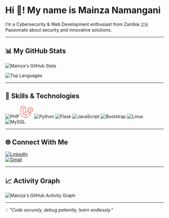 # Hi 👋! My name is Mainza Namangani

I’m a Cybersecurity & Web Development enthusiast from Zambia 🇿🇲  
Passionate about security and innovative solutions.

---

## 📊 My GitHub Stats

![Mainza's GitHub Stats](https://github-readme-stats.vercel.app/api?username=namz182&show_icons=true&theme=radical)  

![Top Languages](https://github-readme-stats.vercel.app/api/top-langs/?username=namz182&layout=compact&langs_count=6&theme=radical&hide=html,css,javascript,java&include_all_commits=true)

---

## 🚀 Skills & Technologies

<p>
<img src="https://cdn.jsdelivr.net/gh/devicons/devicon/icons/php/php-original.svg" width="40" title="PHP"/>
<img src="https://github.com/devicons/devicon/blob/v2.17.0/icons/laravel/laravel-original.svg" width="40" title="Laravel"/>
<img src="https://cdn.jsdelivr.net/gh/devicons/devicon/icons/python/python-original.svg" width="40" title="Python"/>
<img src="https://cdn.jsdelivr.net/gh/devicons/devicon/icons/flask/flask-original.svg" width="40" title="Flask"/>
<img src="https://cdn.jsdelivr.net/gh/devicons/devicon/icons/javascript/javascript-original.svg" width="40" title="JavaScript"/>
<img src="https://cdn.jsdelivr.net/gh/devicons/devicon/icons/bootstrap/bootstrap-original.svg" width="40" title="Bootstrap"/>
<img src="https://cdn.jsdelivr.net/gh/devicons/devicon/icons/linux/linux-original.svg" width="40" title="Linux"/>
<img src="https://cdn.jsdelivr.net/gh/devicons/devicon/icons/mysql/mysql-original.svg" width="40" title="MySQL"/>
</p>

---

## 🌐 Connect With Me

[![LinkedIn](https://img.shields.io/badge/LinkedIn-0077B5?style=for-the-badge&logo=linkedin&logoColor=white)](https://www.linkedin.com/in/mainza-namangani-7768b8307/?lipi=urn%3Ali%3Apage%3Ad_flagship3_feed%3BO1UHTjTlRhuqt8sHdJotqQ%3D%3D)  
[![Gmail](https://img.shields.io/badge/Gmail-D14836?style=for-the-badge&logo=gmail&logoColor=white)](mailto:mainamz750@gmail.com)

---

## 📈 Activity Graph

![Mainza's GitHub Activity Graph](https://github-readme-activity-graph.vercel.app/graph?username=namz182&theme=react-dark&hide_border=true&area=true)

---

💡 *"Code securely, debug patiently, learn endlessly."*
